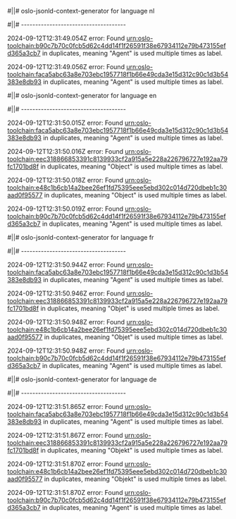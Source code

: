 #||# oslo-jsonld-context-generator for language nl  

#||# -------------------------------------  

2024-09-12T12:31:49.054Z error: Found [urn:oslo-toolchain:b90c7b70c0fcb5d62c4dd14f1f26591f38e67934112e79b473155efd365a3cb7](all-DoelgerichtDigitaalTransformeren-ap.jsonld#L10693) in duplicates, meaning "Agent" is used multiple times as label.

2024-09-12T12:31:49.056Z error: Found [urn:oslo-toolchain:faca5abc63a8e703ebc1957718f1b66e49cda3e15d312c90c1d3b54383e8db93](all-DoelgerichtDigitaalTransformeren-ap.jsonld#L532) in duplicates, meaning "Agent" is used multiple times as label.

#||# oslo-jsonld-context-generator for language en  

#||# -------------------------------------  

2024-09-12T12:31:50.015Z error: Found [urn:oslo-toolchain:faca5abc63a8e703ebc1957718f1b66e49cda3e15d312c90c1d3b54383e8db93](all-DoelgerichtDigitaalTransformeren-ap.jsonld#L532) in duplicates, meaning "Agent" is used multiple times as label.

2024-09-12T12:31:50.016Z error: Found [urn:oslo-toolchain:eec318866853391c8139933cf2a915a5e228a226796727e192aa79fc1701bd8f](all-DoelgerichtDigitaalTransformeren-ap.jsonld#L1545) in duplicates, meaning "Object" is used multiple times as label.

2024-09-12T12:31:50.018Z error: Found [urn:oslo-toolchain:e48c1b6cb14a2bee26ef1fd75395eee5ebd302c014d720dbeb1c30aad0f95577](all-DoelgerichtDigitaalTransformeren-ap.jsonld#L1205) in duplicates, meaning "Object" is used multiple times as label.

2024-09-12T12:31:50.019Z error: Found [urn:oslo-toolchain:b90c7b70c0fcb5d62c4dd14f1f26591f38e67934112e79b473155efd365a3cb7](all-DoelgerichtDigitaalTransformeren-ap.jsonld#L10693) in duplicates, meaning "Agent" is used multiple times as label.

#||# oslo-jsonld-context-generator for language fr  

#||# -------------------------------------  

2024-09-12T12:31:50.944Z error: Found [urn:oslo-toolchain:faca5abc63a8e703ebc1957718f1b66e49cda3e15d312c90c1d3b54383e8db93](all-DoelgerichtDigitaalTransformeren-ap.jsonld#L532) in duplicates, meaning "Agent" is used multiple times as label.

2024-09-12T12:31:50.946Z error: Found [urn:oslo-toolchain:eec318866853391c8139933cf2a915a5e228a226796727e192aa79fc1701bd8f](all-DoelgerichtDigitaalTransformeren-ap.jsonld#L1545) in duplicates, meaning "Objet" is used multiple times as label.

2024-09-12T12:31:50.948Z error: Found [urn:oslo-toolchain:e48c1b6cb14a2bee26ef1fd75395eee5ebd302c014d720dbeb1c30aad0f95577](all-DoelgerichtDigitaalTransformeren-ap.jsonld#L1205) in duplicates, meaning "Objet" is used multiple times as label.

2024-09-12T12:31:50.948Z error: Found [urn:oslo-toolchain:b90c7b70c0fcb5d62c4dd14f1f26591f38e67934112e79b473155efd365a3cb7](all-DoelgerichtDigitaalTransformeren-ap.jsonld#L10693) in duplicates, meaning "Agent" is used multiple times as label.

#||# oslo-jsonld-context-generator for language de  

#||# -------------------------------------  

2024-09-12T12:31:51.865Z error: Found [urn:oslo-toolchain:faca5abc63a8e703ebc1957718f1b66e49cda3e15d312c90c1d3b54383e8db93](all-DoelgerichtDigitaalTransformeren-ap.jsonld#L532) in duplicates, meaning "Agent" is used multiple times as label.

2024-09-12T12:31:51.867Z error: Found [urn:oslo-toolchain:eec318866853391c8139933cf2a915a5e228a226796727e192aa79fc1701bd8f](all-DoelgerichtDigitaalTransformeren-ap.jsonld#L1545) in duplicates, meaning "Objekt" is used multiple times as label.

2024-09-12T12:31:51.870Z error: Found [urn:oslo-toolchain:e48c1b6cb14a2bee26ef1fd75395eee5ebd302c014d720dbeb1c30aad0f95577](all-DoelgerichtDigitaalTransformeren-ap.jsonld#L1205) in duplicates, meaning "Objekt" is used multiple times as label.

2024-09-12T12:31:51.870Z error: Found [urn:oslo-toolchain:b90c7b70c0fcb5d62c4dd14f1f26591f38e67934112e79b473155efd365a3cb7](all-DoelgerichtDigitaalTransformeren-ap.jsonld#L10693) in duplicates, meaning "Agent" is used multiple times as label.


